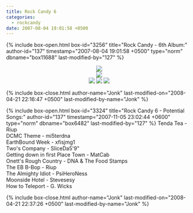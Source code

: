 ```yaml
---
title: Rock Candy 6
categories:
  - rockcandy
date: 2007-08-04 19:01:58 +0500
---
```

{% include box-open.html box-id="3256" title="Rock Candy - 6th Album:" author-id="137" timestamp="2007-08-04 19:01:58 +0500" type="norm" dbname="box11688" last-modified-by="127" %}
<center><img src="http://jonk.fobby.net/smn/rockcandy/sitesection/banners/rc_banner_album_6.png" /></center>
<center><img src="http://jonk.fobby.net/smn/rockcandy/sitesection/banners/rc_album_separator.png" /></center>
<center><img src="http://jonk.fobby.net/smn/rockcandy/sitesection/banners/rc_album_part1_faded.png" border="0" /> <img src="http://jonk.fobby.net/smn/rockcandy/sitesection/banners/rc_album_part2_faded.png" border="0" /> <img src="http://jonk.fobby.net/smn/rockcandy/sitesection/banners/rc_album_part3_faded.png" border="0" /></center>


{% include box-close.html author-name="Jonk" last-modified-on="2008-04-21 22:16:47 +0500" last-modified-by-name="Jonk" %}

{% include box-open.html box-id="3324" title="Rock Candy 6 - Potential Songs:" author-id="137" timestamp="2007-11-05 23:02:44 +0600" type="norm" dbname="box6482" last-modified-by="127" %}
Tenda Tea - Riup<br/>
DCMC Theme - mi5terdna<br/>
EarthBound Week - xfisjmg1<br/>
Two's Company - SliceDa5'9"<br/>
Getting down in first Place Town - MatCab<br/>
Onett's Rough Country - DNA & The Food Stamps<br/>
The EB B-Bop - Riup<br/>
The Almighty Idiot - PsiHeroNess<br/>
Moonside Hotel - Stevesesy<br/>
How to Teleport - G. Wicks<br />

{% include box-close.html author-name="Jonk" last-modified-on="2008-04-21 22:37:26 +0500" last-modified-by-name="Jonk" %}
